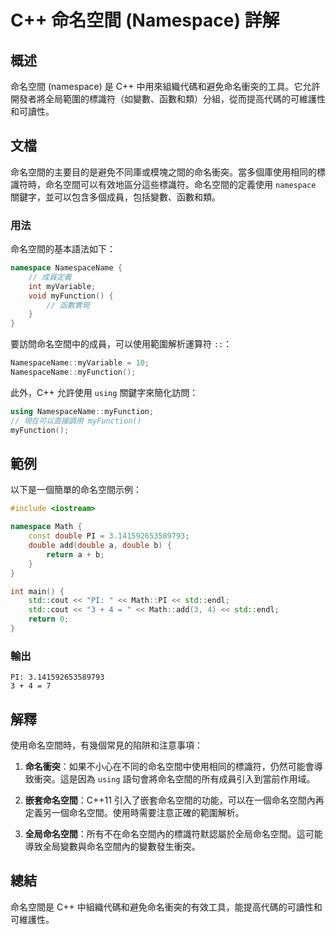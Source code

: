 <!--
Meta Description: # C++ 命名空間 (Namespace) 詳解 ## 概述 命名空間 (namespace) 是 C++ 中用來組織代碼和避免命名衝突的工具。它允許開發者將全局範圍的標識符（如變數、函數和類）分組，從而提高代碼的可維護性和可讀性。 ## 文檔 命名空間的主要目的是避免不同庫或模塊之間的命名衝突。...
Meta Keywords: namespace, myfunction, cpp, namespacename, double
-->

# C++ 命名空間 (Namespace) 詳解

## 概述
命名空間 (namespace) 是 C++ 中用來組織代碼和避免命名衝突的工具。它允許開發者將全局範圍的標識符（如變數、函數和類）分組，從而提高代碼的可維護性和可讀性。

## 文檔
命名空間的主要目的是避免不同庫或模塊之間的命名衝突。當多個庫使用相同的標識符時，命名空間可以有效地區分這些標識符。命名空間的定義使用 `namespace` 關鍵字，並可以包含多個成員，包括變數、函數和類。

### 用法
命名空間的基本語法如下：

```cpp
namespace NamespaceName {
    // 成員定義
    int myVariable;
    void myFunction() {
        // 函數實現
    }
}
```

要訪問命名空間中的成員，可以使用範圍解析運算符 `::`：

```cpp
NamespaceName::myVariable = 10;
NamespaceName::myFunction();
```

此外，C++ 允許使用 `using` 關鍵字來簡化訪問：

```cpp
using NamespaceName::myFunction;
// 現在可以直接調用 myFunction()
myFunction();
```

## 範例
以下是一個簡單的命名空間示例：

```cpp
#include <iostream>

namespace Math {
    const double PI = 3.141592653589793;
    double add(double a, double b) {
        return a + b;
    }
}

int main() {
    std::cout << "PI: " << Math::PI << std::endl;
    std::cout << "3 + 4 = " << Math::add(3, 4) << std::endl;
    return 0;
}
```

### 輸出
```
PI: 3.141592653589793
3 + 4 = 7
```

## 解釋
使用命名空間時，有幾個常見的陷阱和注意事項：

1. **命名衝突**：如果不小心在不同的命名空間中使用相同的標識符，仍然可能會導致衝突。這是因為 `using` 語句會將命名空間的所有成員引入到當前作用域。

2. **嵌套命名空間**：C++11 引入了嵌套命名空間的功能，可以在一個命名空間內再定義另一個命名空間。使用時需要注意正確的範圍解析。

3. **全局命名空間**：所有不在命名空間內的標識符默認屬於全局命名空間。這可能導致全局變數與命名空間內的變數發生衝突。

## 總結
命名空間是 C++ 中組織代碼和避免命名衝突的有效工具，能提高代碼的可讀性和可維護性。